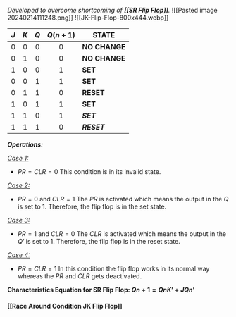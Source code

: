 *Developed to overcome shortcoming of **[[SR Flip Flop]]**.*
![[Pasted image 20240214111248.png]]
![[JK-Flip-Flop-800x444.webp]] 

| **$J$** | **$K$** | **$Q$** | **$Q(n + 1)$** | **STATE** |
|:-----:|:-----:|:-----:|:------:| --------- |
|   0   |   0   |   0   |   0    | **NO CHANGE** |
|   0   |   1   |   0   |   0    | **NO CHANGE** |
|   1   |   0   |   0   |   1    | **SET** |
|   0   |   0   |   1   |   1    | **SET** |
|   0   |   1   |   1   |   0    | **RESET** |
|   1   |   0   |   1   |   1    | **SET** |
|   1   |   1   |   0   |   1    | ***SET*** |
|   1   |   1   |   1   |   0    | ***RESET*** |


***Operations:***

 <u>*Case 1:*</u>
-  $PR=CLR=0$ This condition is in its invalid state.
 
 <u>*Case 2:*</u>
-  $PR=0$ and $CLR=1$ The $PR$ is activated which means the output in the $Q$ is set to $1$. Therefore, the flip flop is in the set state.
 
 <u>*Case 3:*</u>
-  $PR=1$ and $CLR=0$ The $CLR$ is activated which means the output in the $Q’$ is set to $1$. Therefore, the flip flop is in the reset state.
 
 <u>*Case 4:*</u>
-  $PR=CLR=1$ In this condition the flip flop works in its normal way whereas the $PR$ and $CLR$ gets deactivated.

**Characteristics Equation for SR Flip Flop: 
$Qn+1 = QnK’ + JQn’$**

#### [[Race Around Condition JK Flip Flop]]